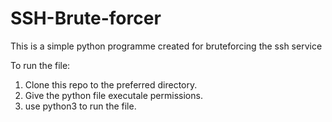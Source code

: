 # SSH-Brute-forcer

This is a simple python programme created for bruteforcing the ssh service

To run the file:

1. Clone this repo to the preferred directory.
2. Give the python file executale permissions.
3. use python3 to run the file.
